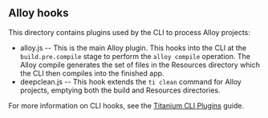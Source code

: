 ## Alloy hooks

This directory contains plugins used by the CLI to process Alloy projects:

* alloy.js -- This is the main Alloy plugin. This hooks into the CLI at the `build.pre.compile` stage to perform the `alloy compile` operation. The Alloy compile generates the set of files in the Resources directory which the CLI then compiles into the finished app.
* deepclean.js -- This hook extends the `ti clean` command for Alloy projects, emptying both the build and Resources directories.

For more information on CLI hooks, see the [Titanium CLI Plugins](http://docs.appcelerator.com/titanium/latest/#!/guide/Titanium_CLI_Plugins) guide.